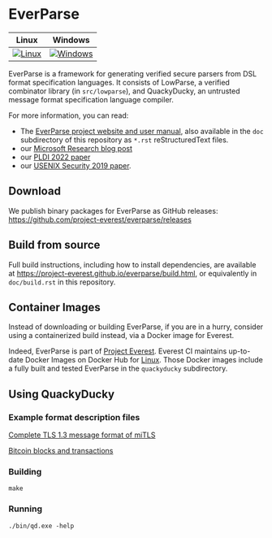 # EverParse

| Linux | Windows |
|---------|-------|
| [![Linux](https://github.com/project-everest/everparse/actions/workflows/linux-x64.yaml/badge.svg)](https://github.com/project-everest/everparse/actions/workflows/linux-x64.yaml) | [![Windows](https://github.com/project-everest/everparse/actions/workflows/windows.yaml/badge.svg)](https://github.com/project-everest/everparse/actions/workflows/windows.yaml) |

EverParse is a framework for generating verified secure parsers from DSL format specification languages.
It consists of LowParse, a verified combinator library (in `src/lowparse`), and QuackyDucky, an untrusted message format specification language compiler.

For more information, you can read:
* The [EverParse project website and user manual](https://project-everest.github.io/everparse), also available in the `doc` subdirectory of this repository as `*.rst` reStructuredText files.
* our [Microsoft Research blog post](https://www.microsoft.com/en-us/research/blog/everparse-hardening-critical-attack-surfaces-with-formally-proven-message-parsers/)
* our [PLDI 2022 paper](https://www.microsoft.com/en-us/research/publication/hardening-attack-surfaces-with-formally-proven-binary-format-parsers/)
* our [USENIX Security 2019 paper](https://www.microsoft.com/en-us/research/publication/everparse/).

## Download

We publish binary packages for EverParse as GitHub releases: https://github.com/project-everest/everparse/releases

## Build from source

Full build instructions, including how to install dependencies, are available at https://project-everest.github.io/everparse/build.html, or equivalently in `doc/build.rst` in this repository.

## Container Images

Instead of downloading or building EverParse, if you are in a hurry, consider using a containerized build instead, via a Docker image for Everest.

Indeed, EverParse is part of [Project Everest](https://project-everest.github.io). Everest CI maintains up-to-date Docker Images on Docker Hub for [Linux](https://hub.docker.com/r/projecteverest/everest-linux). Those Docker images include a fully built and tested EverParse in the `quackyducky` subdirectory.

## Using QuackyDucky

### Example format description files

[Complete TLS 1.3 message format of miTLS](https://github.com/project-everest/mitls-fstar/blob/dev/src/parsers/Parsers.rfc)

[Bitcoin blocks and transactions](https://github.com/project-everest/everparse/blob/master/tests/bitcoin.rfc)

### Building
`make`

### Running
`./bin/qd.exe -help`

